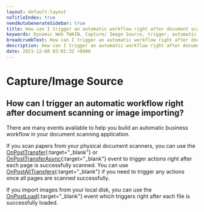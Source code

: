 ```yaml
---
layout: default-layout
noTitleIndex: true
needAutoGenerateSidebar: true
title: How can I trigger an automatic workflow right after document scanning or image importing?
keywords: Dynamic Web TWAIN, Capture/ Image Source, trigger, automatic workflow
breadcrumbText: How can I trigger an automatic workflow right after document scanning or image importing?
description: How can I trigger an automatic workflow right after document scanning or image importing?
date: 2021-12-08 03:01:32 +0800
---
```


# Capture/Image Source

## How can I trigger an automatic workflow right after document scanning or image importing?

There are many events available to help you build an automatic business workflow in your document scanning application.

If you scan papers from your physical document scanners, you can use the [OnPostTransfer](/_articles/info/api/WebTwain_Acquire.md#onposttransfer){:target="_blank"} or [OnPostTransferAsync](/_articles/info/api/WebTwain_Acquire.md#onposttransferasync){:target="_blank"} event to trigger actions right after each page is successfully scanned. You can use [OnPostAllTransfers](/_articles/info/api/WebTwain_Acquire.md#onpostalltransfers){:target="_blank"} if you need to trigger any actions once all pages are scanned successfully.

If you import images from your local disk, you can use the [OnPostLoad](/_articles/info/api/WebTwain_IO.md#onpostload){:target="_blank"} event which triggers right after each file is successfully loaded.
